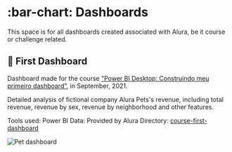 # :bar-chart: Dashboards 

This space is for all dashboards created associated with Alura, be it course or challenge related. 

## :dog: First Dashboard

Dashboard made for the course ["Power BI Desktop: Construindo meu primeiro dashboard"](https://cursos.alura.com.br/course/power-bi-desktop-primeiro-dashboard), in September, 2021.

Detailed analysis of fictional company Alura Pets's revenue, including total revenue, revenue by sex, revenue by neighborhood and other features. 

Tools used: Power BI
Data: Provided by Alura
Directory: [course-first-dashboard](https://github.com/beamaia/alura-bi/tree/main/course-first-dashboard) 

![Pet dashboard](course-first-dashboard/resources/alura-pet-shop.gif)
